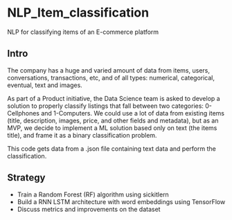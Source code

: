 # NLP_Item_classification
NLP for classifying items of an E-commerce platform 

## Intro

The company has a huge and varied amount of data from items, users, conversations, transactions, etc, and of all types: numerical, categorical, eventual, text and images. 

As part of a Product initiative, the Data Science team is asked to develop a solution to properly classify listings that fall between two categories: 0-Cellphones and 1-Computers. We could use a lot of data from existing items (title, description, images, price, and other fields and metadata), but as an MVP, we decide to implement a ML solution based only on text (the items title), and frame it as a binary classification problem.

This code gets data from a .json file containing text data and perform the classification. 

## Strategy

* Train a Random Forest (RF) algorithm using sickitlern
* Build a RNN LSTM architecture with word embeddings using TensorFlow
* Discuss metrics and improvements on the dataset

